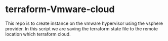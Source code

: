 # terraform-Vmware-cloud
This repo is to create instance on the vmware hypervisor using the vsphere provider. In this script we are saving the terraform state file to the remote location which terraform cloud. 
